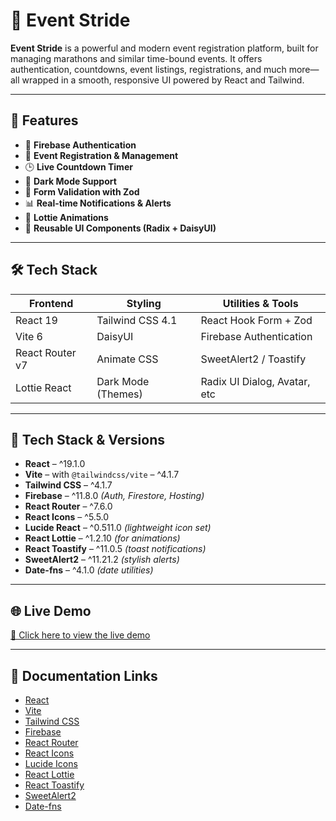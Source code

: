# 🎽 Event Stride

**Event Stride** is a powerful and modern event registration platform, built for
managing marathons and similar time-bound events. It offers authentication,
countdowns, event listings, registrations, and much more—all wrapped in a
smooth, responsive UI powered by React and Tailwind.

---

## 🚀 Features

- 🔐 **Firebase Authentication**
- 📅 **Event Registration & Management**
- 🕒 **Live Countdown Timer**
- 🌙 **Dark Mode Support**
- 🧾 **Form Validation with Zod**
- 📊 **Real-time Notifications & Alerts**
- 💫 **Lottie Animations**
- 🧩 **Reusable UI Components (Radix + DaisyUI)**

---

## 🛠 Tech Stack

| Frontend        | Styling            | Utilities & Tools            |
| --------------- | ------------------ | ---------------------------- |
| React 19        | Tailwind CSS 4.1   | React Hook Form + Zod        |
| Vite 6          | DaisyUI            | Firebase Authentication      |
| React Router v7 | Animate CSS        | SweetAlert2 / Toastify       |
| Lottie React    | Dark Mode (Themes) | Radix UI Dialog, Avatar, etc |

---

## 🚀 Tech Stack & Versions

- **React** – ^19.1.0
- **Vite** – with `@tailwindcss/vite` – ^4.1.7
- **Tailwind CSS** – ^4.1.7
- **Firebase** – ^11.8.0 _(Auth, Firestore, Hosting)_
- **React Router** – ^7.6.0
- **React Icons** – ^5.5.0
- **Lucide React** – ^0.511.0 _(lightweight icon set)_
- **React Lottie** – ^1.2.10 _(for animations)_
- **React Toastify** – ^11.0.5 _(toast notifications)_
- **SweetAlert2** – ^11.21.2 _(stylish alerts)_
- **Date-fns** – ^4.1.0 _(date utilities)_

---

## 🌐 Live Demo

[🚀 Click here to view the live demo](https://your-live-demo-url.com)

---

## 📄 Documentation Links

- [React](https://reactjs.org/)
- [Vite](https://vitejs.dev/)
- [Tailwind CSS](https://tailwindcss.com/)
- [Firebase](https://firebase.google.com/)
- [React Router](https://reactrouter.com/)
- [React Icons](https://react-icons.github.io/react-icons/)
- [Lucide Icons](https://lucide.dev/)
- [React Lottie](https://github.com/Gamote/react-lottie)
- [React Toastify](https://fkhadra.github.io/react-toastify/introduction)
- [SweetAlert2](https://sweetalert2.github.io/)
- [Date-fns](https://date-fns.org/)
